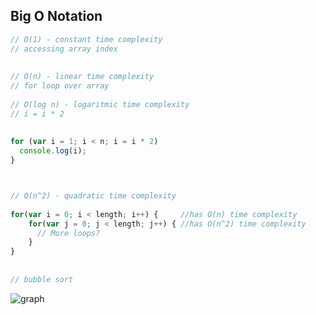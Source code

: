 ## Big O Notation



```js
// O(1) - constant time complexity
// accessing array index    
    
    
// O(n) - linear time complexity
// for loop over array
    
// O(log n) - logaritmic time complexity
// i = i * 2
    
    
for (var i = 1; i < n; i = i * 2)
  console.log(i);
}



// O(n^2) - quadratic time complexity
    
for(var i = 0; i < length; i++) {     //has O(n) time complexity
    for(var j = 0; j < length; j++) { //has O(n^2) time complexity
      // More loops?
    }
}    
    
    
// bubble sort  
```


![graph](https://cdn-images-1.medium.com/max/1600/1*_8PfaIyJC7dWJOsKxz47ow.png "Logo Title Text 1")
